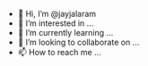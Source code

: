 - 👋 Hi, I’m @jayjalaram
- 👀 I’m interested in ...
- 🌱 I’m currently learning ...
- 💞️ I’m looking to collaborate on ...
- 📫 How to reach me ...

<!---
jayjalaram/jayjalaram is a ✨ special ✨ repository because its `README.md` (this file) appears on your GitHub profile.
You can click the Preview link to take a look at your changes.
--->
